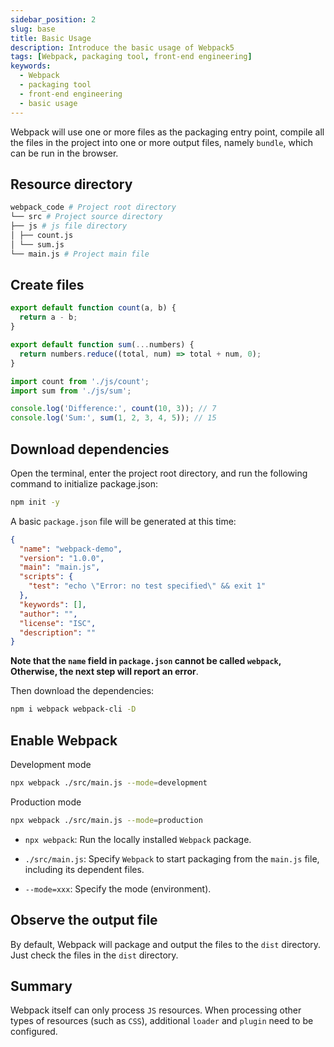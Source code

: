 ```yaml
---
sidebar_position: 2
slug: base
title: Basic Usage
description: Introduce the basic usage of Webpack5
tags: [Webpack, packaging tool, front-end engineering]
keywords:
  - Webpack
  - packaging tool
  - front-end engineering
  - basic usage
---
```


Webpack will use one or more files as the packaging entry point, compile all the files in the project into one or more output files, namely `bundle`, which can be run in the browser.

## Resource directory

```bash
webpack_code # Project root directory
└── src # Project source directory
├── js # js file directory
│ ├── count.js
│ └── sum.js
└── main.js # Project main file
```

## Create files

```js title="count.js"
export default function count(a, b) {
  return a - b;
}
```

```js title="sum.js"
export default function sum(...numbers) {
  return numbers.reduce((total, num) => total + num, 0);
}
```

```js title="main.js"
import count from './js/count';
import sum from './js/sum';

console.log('Difference:', count(10, 3)); // 7
console.log('Sum:', sum(1, 2, 3, 4, 5)); // 15
```

## Download dependencies

Open the terminal, enter the project root directory, and run the following command to initialize package.json:

```bash npm2yarn
npm init -y
```

A basic `package.json` file will be generated at this time:

```json
{
  "name": "webpack-demo",
  "version": "1.0.0",
  "main": "main.js",
  "scripts": {
    "test": "echo \"Error: no test specified\" && exit 1"
  },
  "keywords": [],
  "author": "",
  "license": "ISC",
  "description": ""
}
```

**Note that the `name` field in `package.json` cannot be called `webpack`, Otherwise, the next step will report an error**.

Then download the dependencies:

```bash npm2yarn
npm i webpack webpack-cli -D
```

## Enable Webpack

Development mode

```bash
npx webpack ./src/main.js --mode=development
```

Production mode

```bash
npx webpack ./src/main.js --mode=production
```

- `npx webpack`: Run the locally installed `Webpack` package.

- `./src/main.js`: Specify `Webpack` to start packaging from the `main.js` file, including its dependent files.

- `--mode=xxx`: Specify the mode (environment).

## Observe the output file

By default, Webpack will package and output the files to the `dist` directory. Just check the files in the `dist` directory.

## Summary

Webpack itself can only process `JS` resources. When processing other types of resources (such as `CSS`), additional `loader` and `plugin` need to be configured.
